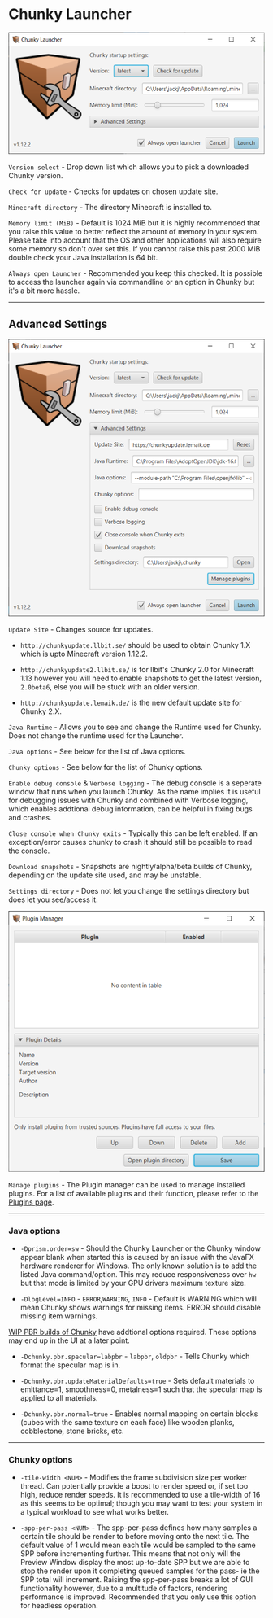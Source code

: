 # Chunky Launcher

![Chunky Launcher](../img/getting_started/chunky_launcher.png)

`Version select` - Drop down list which allows you to pick a downloaded Chunky version.

`Check for update` - Checks for updates on chosen update site.

`Minecraft directory` - The directory Minecraft is installed to.

`Memory limit (MiB)` - Default is 1024 MiB but it is highly recommended that you raise this value to better reflect the amount of memory in your system. Please take into account that the OS and other applications will also require some memory so don't over set this. If you cannot raise this past 2000 MiB double check your Java installation is 64 bit.

`Always open Launcher` - Recommended you keep this checked. It is possible to access the launcher again via commandline or an option in Chunky but it's a bit more hassle.

---

## Advanced Settings

![Advanced Settings](../img/getting_started/chunky_launcher_advanced.png)

`Update Site` - Changes source for updates.

- `http://chunkyupdate.llbit.se/` should be used to obtain Chunky 1.X which is upto Minecraft version 1.12.2.

- `http://chunkyupdate2.llbit.se/` is for llbit's Chunky 2.0 for Minecraft 1.13 however you will need to enable snapshots to get the latest version, `2.0beta6`, else you will be stuck with an older version.

- `http://chunkyupdate.lemaik.de/` is the new default update site for Chunky 2.X.

`Java Runtime` - Allows you to see and change the Runtime used for Chunky. Does not change the runtime used for the Launcher.

`Java options` - See below for the list of Java options.

`Chunky options` - See below for the list of Chunky options.

`Enable debug console` & `Verbose logging` - The debug console is a seperate window that runs when you launch Chunky. As the name implies it is useful for debugging issues with Chunky and combined with Verbose logging, which enables addtional debug information, can be helpful in fixing bugs and crashes.

`Close console when Chunky exits` - Typically this can be left enabled. If an exception/error causes chunky to crash it should still be possible to read the console.

`Download snapshots` - Snapshots are nightly/alpha/beta builds of Chunky, depending on the update site used, and may be unstable.

`Settings directory` - Does not let you change the settings directory but does let you see/access it.

![Plugin Manager](../img/getting_started/chunky_launcher_plugin_manager.png)

`Manage plugins` - The Plugin manager can be used to manage installed plugins. For a list of available plugins and their function, please refer to the [Plugins page](../plugins/plugins.md).

---

### Java options

- `-Dprism.order=sw` - Should the Chunky Launcher or the Chunky window appear blank when started this is caused by an issue with the JavaFX hardware renderer for Windows. The only known solution is to add the listed Java command/option. This may reduce responsiveness over `hw` but that mode is limited by your GPU drivers maximum texture size.

- `-DlogLevel=INFO` - `ERROR`,`WARNING`, `INFO` - Default is WARNING which will mean Chunky shows warnings for missing items. ERROR should disable missing item warnings.

[WIP PBR builds of Chunky](https://github.com/leMaik/chunky/tree/pbr) have addtional options required. These options may end up in the UI at a later point.

- `-Dchunky.pbr.specular=labpbr` - `labpbr`, `oldpbr` - Tells Chunky which format the specular map is in.

- `-Dchunky.pbr.updateMaterialDefaults=true` - Sets default materials to emittance=1, smoothness=0, metalness=1 such that the specular map is applied to all materials.

- `-Dchunky.pbr.normal=true` - Enables normal mapping on certain blocks (cubes with the same texture on each face) like wooden planks, cobblestone, stone bricks, etc.

---

### Chunky options

- `-tile-width <NUM>` - Modifies the frame subdivision size per worker thread. Can potentially provide a boost to render speed or, if set too high, reduce render speeds. It is recommended to use a tile-width of 16 as this seems to be optimal; though you may want to test your system in a typical workload to see what works better.

- `-spp-per-pass <NUM>` - The spp-per-pass defines how many samples a certain tile should be render to before moving onto the next tile. The default value of 1 would mean each tile would be sampled to the same SPP before incrementing further. This means that not only will the Preview Window display the most up-to-date SPP but we are able to stop the render upon it completing queued samples for the pass- ie the SPP total will increment. Raising the spp-per-pass breaks a lot of GUI functionality however, due to a multitude of factors, rendering performance is improved. Recommended that you only use this option for headless operation.

